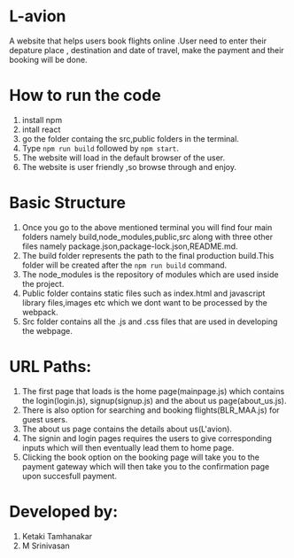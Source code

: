 # L-avion
A website that helps users book flights online .User need to enter their depature place , destination and date of travel, make the payment and their booking will be done.


# How to run the code
1) install npm
2) intall react
3) go the folder containg the src,public folders in  the terminal.
4) Type ```npm run build``` followed by ```npm start```.
5) The website will load in the default browser of the user.
6) The website is user friendly ,so browse through and enjoy.



# Basic Structure
1) Once you go to the above mentioned terminal you will find four main folders namely build,node_modules,public,src along with three other files namely package.json,package-lock.json,README.md.
2) The build folder represents the path to the final production build.This folder will be created after the ```npm run build``` command.
3) The node_modules is the repository of modules which are used inside the project.
4) Public folder contains static files such as index.html and javascript library files,images etc which we dont want to be processed by the webpack.
5) Src folder contains all the .js and .css files that are used in developing  the webpage.

# URL Paths:
1) The first page that loads is the home page(mainpage.js) which contains the login(login.js), signup(signup.js) and the about us page(about_us.js).
2) There is also option for searching and booking flights(BLR_MAA.js) for guest users.
3) The about us page contains the details about us(L'avion).
4) The signin and login pages requires the users to give corresponding inputs which will then eventually lead them to home page.
5) Clicking the book option on the booking page will take you to the payment gateway which will then take you to the confirmation page upon succesfull payment.

# Developed by:
1) Ketaki Tamhanakar
2) M Srinivasan

